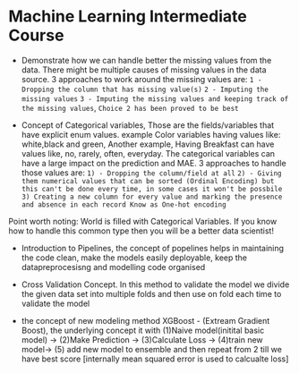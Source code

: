 # Machine Learning Intermediate Course

- Demonstrate how we can handle better the missing values from the data. There might be multiple causes of missing values in the data source. 3 approaches to work around the missing values are: 
`1 - Dropping the column that has missing value(s)`
`2 - Imputing the missing values`
`3 - Imputing the missing values and keeping track of the missing values`,
`Choice 2 has been proved to be best`

- Concept of Categorical variables, Those are the fields/variables that have explicit enum values. example Color variables having values like: white,black and green, Another example, Having Breakfast can have values like, no, rarely, often, everyday. The categorical variables can have a large impact on the prediction and MAE. 3 approaches to handle those values are:
`1) - Dropping the column/field at all`
`2) - Giving them numerical values that can be sorted (Ordinal Encoding) but this can't be done every time, in some cases it won't be possbile`
`3) Creating a new column for every value and marking the presence and absence in each record Know as One-hot encoding`

Point worth noting: World is filled with Categorical Variables. If you know how to handle this common type then you will be a better data scientist!

- Introduction to Pipelines, the concept of popelines helps in maintaining the code clean, make the models easily deployable, keep the datapreprocesisng and modelling code organised

- Cross Validation Concept. In this method to validate the model we divide the given data set into multiple folds and then use on fold each time to validate the model

- the concept of new modeling method XGBoost - (Extream Gradient Boost), the underlying concept it with (1)Naive model(initital basic model) -> (2)Make Prediction -> (3)Calculate Loss -> (4)train new model-> (5) add new model to ensemble and then repeat from 2 till we have best score [internally mean squared error is used to calcualte loss]